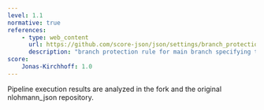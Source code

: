 ```yaml
---
level: 1.1
normative: true
references:
    - type: web_content
      url: https://github.com/score-json/json/settings/branch_protection_rules/65227858
      description: "branch protection rule for main branch specifying that failures of any workflow prevent merge."
score:
    Jonas-Kirchhoff: 1.0
---
```


Pipeline execution results are analyzed in the fork and the original nlohmann_json repository.